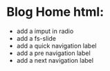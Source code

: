 # Blog Home html:
* add a imput in radio
* add a fs-slide
* add a quick navigation label
* add a pre navigation label 
* add a next navigation label